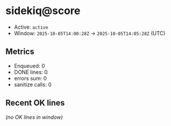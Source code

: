# sidekiq@score

- Active: `active`
- Window: `2025-10-05T14:00:28Z` → `2025-10-05T14:05:28Z` (UTC)

## Metrics
- Enqueued: 0
- DONE lines: 0
- errors sum: 0
- sanitize calls: 0

## Recent OK lines
_(no OK lines in window)_
